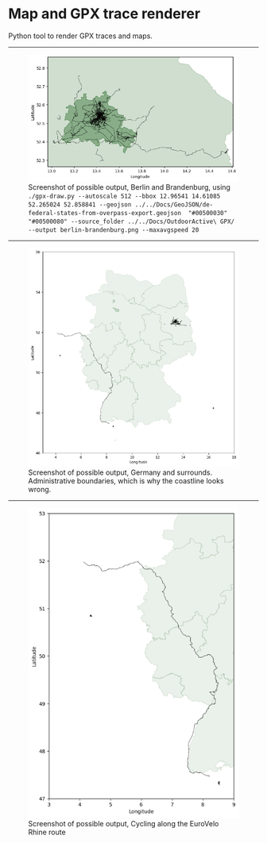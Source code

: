 # Map and GPX trace renderer
Python tool to render GPX traces and maps.

----

<figure>
  <img src="berlin-brandenburg.png" alt="Screenshot of possible output, Berlin and Brandenburg">
  <figcaption>Screenshot of possible output, Berlin and Brandenburg, using <code>./gpx-draw.py --autoscale 512 --bbox 12.96541 14.61085 52.265024 52.858841 --geojson ../../Docs/GeoJSON/de-federal-states-from-overpass-export.geojson  "#00500030" "#00500080" --source_folder ../../Docs/OutdoorActive\ GPX/ --output berlin-brandenburg.png --maxavgspeed 20</code></figcaption>
</figure>

----

<figure>
  <img src="germany+.png" alt="Screenshot of possible output, Germany and surrounds. Administrative boundaries, which is why the coastline looks wrong.">
  <figcaption>Screenshot of possible output, Germany and surrounds. Administrative boundaries, which is why the coastline looks wrong.</figcaption>
</figure>

----

<figure>
  <img src="eurovelo.png" alt="Screenshot of possible output, Cycling along the EuroVelo Rhine route">
  <figcaption>Screenshot of possible output, Cycling along the EuroVelo Rhine route</figcaption>
</figure>
